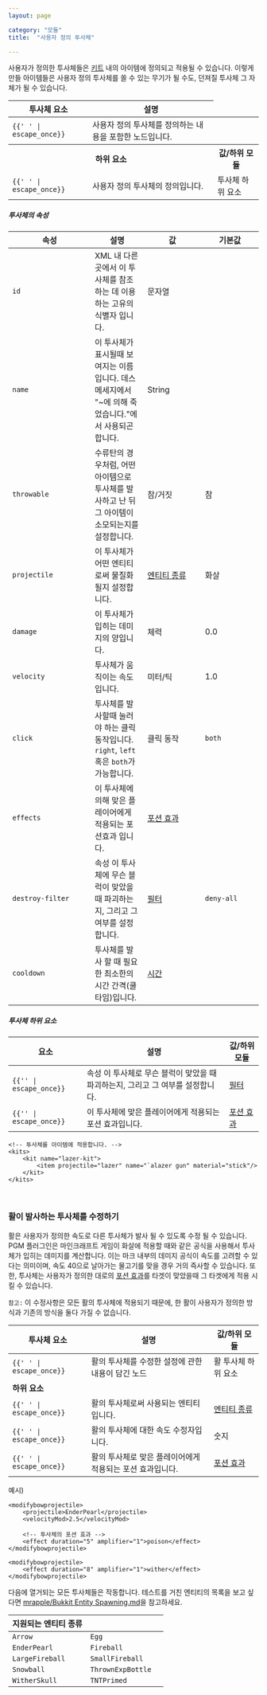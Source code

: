 ```yaml
---
layout: page

category: "모듈"
title:  "사용자 정의 투사체"

---
```


사용자가 정의한 투사체들은 [키트](/modules/kits) 내의 아이템에 정의되고 적용될 수 있습니다.
이렇게 만들 아이템들은 사용자 정의 투사체를 쏠 수 있는 무기가 될 수도, 던져질 투사체 그 자체가 될 수 있습니다.

<div class='table-responsive'>
  <table class='table table-striped table-condensed'>
    <thead>
      <tr>
        <th>투사체 요소</th>
        <th>설명</th>
      </tr>
    </thead>
    <tbody>
      <tr>
        <td>
          <span class='highlight'>
            <code>{{'<projectiles> </projectiles>' | escape_once}}</code>
          </span>
        </td>
        <td>사용자 정의 투사체를 정의하는 내용을 포함한 노드입니다.</td>
        <td></td>
      </tr>
      <tr>
        <th colspan='2'>하위 요소</th>
        <th>값/하위 모듈</th>
      </tr>
      <tr>
        <td>
          <span class='highlight'>
            <code>{{'<projectile> </projectile>' | escape_once}}</code>
          </span>
        </td>
        <td>
          사용자 정의 투사체의 정의입니다.
        </td>
        <td>
          <span class='label label-default'>투사체 하위 요소</span>
        </td>
      </tr>
    </tbody>
  </table>
</div>
<h5>투사체의 속성</h5>
<div class='table-responsive'>
  <table class='table table-striped table-condensed'>
    <thead>
      <tr>
        <th style='min-width: 150px;'>속성</th>
        <th>설명</th>
        <th style='min-width: 100px;'>값</th>
        <th style='min-width: 100px;'>기본값</th>
      </tr>
    </thead>
    <tbody>
      <tr>
        <td>
          <code>id</code>
        </td>
        <td>XML 내 다른 곳에서 이 투사체를 참조하는 데 이용하는 고유의 식별자 입니다.</td>
        <td>
          <span class='label label-primary'>문자열</span>
        </td>
        <td></td>
      </tr>
      <tr>
        <td>
          <code>name</code>
        </td>
        <td>이 투사체가 표시될때 보여지는 이름입니다. 데스메세지에서 "~에 의해 죽었습니다."에서 사용되곤 합니다. </td>
        <td>
          <span class='label label-primary'>String</span>
        </td>
        <td></td>
      </tr>
      <tr>
        <td>
          <code>throwable</code>
        </td>
        <td>
          수류탄의 경우처럼, 어떤 아이템으로 투사체를 발사하고 난 뒤 그 아이템이 소모되는지를 설정합니다.
        </td>
        <td>
          <span class='label label-primary'>참/거짓</span>
        </td>
        <td>참</td>
      </tr>
      <tr>
        <td>
          <code>projectile</code>
        </td>
        <td>이 투사체가 어떤 엔티티로써 물질화 될지 설정합니다.</td>
        <td>
          <a href='/reference/entity_types'>엔티티 종류</a>
        </td>
        <td>
          <span class='label label-default'>화살</span>
        </td>
      </tr>
      <tr>
        <td>
          <code>damage</code>
        </td>
        <td>이 투사체가 입히는 데미지의 양입니다.</td>
        <td>
          <span class='label label-primary'>체력</span>
        </td>
        <td>0.0</td>
      </tr>
      <tr>
        <td>
          <code>velocity</code>
        </td>
        <td>투사체가 움직이는 속도입니다.</td>
        <td>
          <span class='label label-primary'>미터/틱</span>
        </td>
        <td>1.0</td>
      </tr>
      <tr>
        <td>
          <code>click</code>
        </td>
        <td>
          투사체를 발사할때 눌러야 하는 클릭 동작입니다.
          <br/>
          <code>right</code>, <code>left</code> 혹은 <code>both</code>가 가능합니다.
        </td>
        <td>
          <span class='label label-primary'>클릭 동작</span>
        </td>
        <td>
          <code>both</code>
        </td>
      </tr>
      <tr>
        <td>
          <code>effects</code>
        </td>
        <td>이 투사체에 의해 맞은 플레이어에게 적용되는 포션효과 입니다.</td>
        <td>
          <a href='/modules/potions'>포션 효과</a>
        </td>
        <td></td>
      </tr>
      <tr>
        <td>
          <code>destroy-filter</code>
        </td>
        <td>
          <span class='label label-default' data-toggle='tooltip' title='이것은 속성 또는 하위 요소일 수 있습니다.'>속성</span>
          이 투사체에 무슨 블럭이 맞았을 때 파괴하는지, 그리고 그 여부를 설정합니다.
        </td>
        <td>
          <a href='/modules/filters'>필터</a>
        </td>
        <td>
          <code>deny-all</code>
        </td>
      </tr>
      <tr>
        <td>
          <code>cooldown</code>
        </td>
        <td>투사체를 발사 할 때 필요한 최소한의 시간 간격(쿨타임)입니다.</td>
        <td>
          <a href='/reference/time_periods'>시간</a>
        </td>
        <td></td>
      </tr>
    </tbody>
  </table>
</div>
<h5>투사체 하위 요소</h5>
<div class='table-responsive'>
  <table class='table table-striped table-condensed'>
    <thead>
      <tr>
        <th>요소</th>
        <th>설명</th>
        <th>값/하위 모듈</th>
      </tr>
    </thead>
    <tbody>
      <tr>
        <td>
          <span class='highlight'>
            <code>{{'<destroy-filter>' | escape_once}}</code>
          </span>
        </td>
        <td>
          <span class='label label-default' data-toggle='tooltip' title='이것은 속성 또는 하위 요소일 수 있습니다.'>속성</span>
          이 투사체로 무슨 블럭이 맞았을 때 파괴하는지, 그리고 그 여부를 설정합니다.
        </td>
        <td>
          <a href='/modules/filters'>필터</a>
        </td>
      </tr>
      <tr>
        <td>
          <span class='highlight'>
            <code>{{'<effect>' | escape_once}}</code>
          </span>
        </td>
        <td>이 투사체에 맞은 플레이어에게 적용되는 포션 효과입니다.</td>
        <td>
          <a href='/modules/potions'>포션 효과</a>
        </td>
      </tr>
    </tbody>
  </table>
</div>
    <!-- 투사체의 서식(template)을 만듭니다. -->
    <projectiles>
        <projectile
            id="lazer"
            name="lazer"
            projectile="Snowball"
            velocity="3.5"
            damage="50"
            throwable="false"
            cooldown="5s"/>
    </projectiles>

    <!-- 투사체를 아이템에 적용합니다. -->
    <kits>
        <kit name="lazer-kit">
            <item projectile="lazer" name="`alazer gun" material="stick"/>
        </kit>
    </kits>


<br/>

### 활이 발사하는 투사체를 수정하기

활은 사용자가 정의한 속도로 다른 투사체가 발사 될 수 있도록 수정 될 수 있습니다. PGM 플러그인은 마인크래프트 게임이 화살에 적용할 때와 같은 공식을 사용해서 투사체가 입히는 데미지를 계산합니다. 이는 마크 내부의 데미지 공식이 속도를 고려할 수 있다는 의미이며, 속도 40으로 날아가는 물고기를 맞을 경우 거의 즉사할 수 있습니다. 또한, 투사체는 사용자가 정의한 대로의 [포션 효과](/modules/potions)를 타겟이 맞았을때 그 타겟에게 적용 시킬 수 있습니다.

`참고:` 이 수정사항은 모든 활의 투사체에 적용되기 때문에, 한 활이 사용자가 정의한 방식과 기존의 방식을 둘다 가질 수 없습니다.

<div class='table-responsive'>
  <table class='table table-striped table-condensed'>
    <thead>
      <tr>
        <th>투사체 요소</th>
        <th>설명</th>
        <th>값/하위 모듈</th>
      </tr>
    </thead>
    <tbody>
      <tr>
        <td>
          <span class='highlight'>
            <code>{{'<modifybowprojectile> </...>' | escape_once}}</code>
          </span>
        </td>
        <td>활의 투사체를 수정한 설정에 관한 내용이 담긴 노드</td>
        <td>
          <span class='label label-default'>활 투사체 하위 요소</span>
        </td>
      </tr>
      <tr>
        <td colspan='3'>
          <b>하위 요소</b>
        </td>
      </tr>
      <tr>
        <td>
          <span class='highlight'>
            <code>{{'<projectile> </projectile>' | escape_once}}</code>
          </span>
        </td>
        <td>
          활의 투사체로써 사용되는 엔티티입니다.
        </td>
        <td>
          <a href='/reference/entity_types'>엔티티 종류</a>
        </td>
      </tr>
      <tr>
        <td>
          <span class='highlight'>
            <code>{{'<velocityMod> </velocityMod>' | escape_once}}</code>
          </span>
        </td>
        <td>
          활의 투사체에 대한 속도 수정자입니다.
        </td>
        <td>
          <span class='label label-primary'>숫지</span>
        </td>
      </tr>
      <tr>
        <td>
          <span class='highlight'>
            <code>{{'<effect> </effect>' | escape_once}}</code>
          </span>
        </td>
        <td>
          활의 투사체로 맞은 플레이어에게 적용되는 포션 효과입니다.
        </td>
        <td>
          <a href='/modules/potions'>포션 효과</a>
        </td>
      </tr>
    </tbody>
  </table>
</div>

예시)

    <modifybowprojectile>
        <projectile>EnderPearl</projectile>
        <velocityMod>2.5</velocityMod>

        <!-- 투사체의 포션 효과 -->
        <effect duration="5" amplifier="1">poison</effect>
    </modifybowprojectile>

    <modifybowprojectile>
        <effect duration="8" amplifier="1">wither</effect>
    </modifybowprojectile>


다음에 열거되는 모든 투사체들은 작동합니다. 테스트를 거친 엔티티의 목록을 보고 싶다면 [mrapple/Bukkit Entity Spawning.md](https://gist.github.com/4617111)을 참고하세요.

<div class='table-responsive'>
  <table class='table table-striped table-condensed'>
    <thead>
      <tr>
        <th>지원되는 엔티티 종류</th>
        <th></th>
        <th></th>
      </tr>
    </thead>
    <tbody>
      <tr>
        <td>
          <code>Arrow</code>
        </td>
        <td>
          <code>Egg</code>
        </td>
      </tr>
      <tr>
        <td>
          <code>EnderPearl</code>
        </td>
        <td>
          <code>Fireball</code>
        </td>
      </tr>
      <tr>
        <td>
          <code>LargeFireball</code>
        </td>
        <td>
          <code>SmallFireball</code>
        </td>
      </tr>
      <tr>
        <td>
          <code>Snowball</code>
        </td>
        <td>
          <code>ThrownExpBottle</code>
        </td>
      </tr>
      <tr>
        <td>
          <code>WitherSkull</code>
        </td>
        <td>
          <code>TNTPrimed</code>
        </td>
      </tr>
    </tbody>
  </table>
</div>
